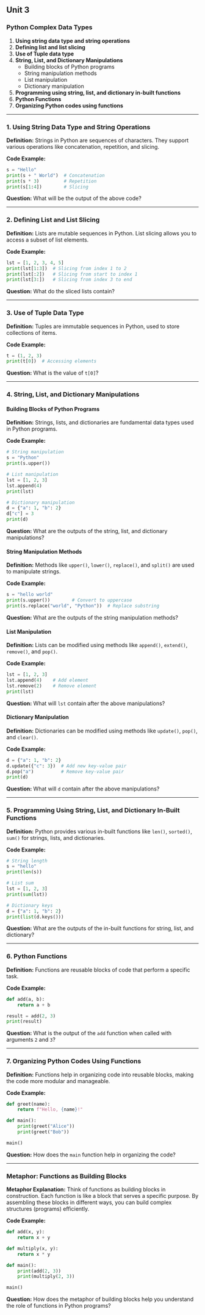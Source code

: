 ## Unit 3

### Python Complex Data Types

1. **Using string data type and string operations**
2. **Defining list and list slicing**
3. **Use of Tuple data type**
4. **String, List, and Dictionary Manipulations**
    - Building blocks of Python programs
    - String manipulation methods
    - List manipulation
    - Dictionary manipulation
5. **Programming using string, list, and dictionary in-built functions**
6. **Python Functions**
7. **Organizing Python codes using functions**

---

### 1. Using String Data Type and String Operations
**Definition:** Strings in Python are sequences of characters. They support various operations like concatenation, repetition, and slicing.

**Code Example:**
```python
s = "Hello"
print(s + " World")  # Concatenation
print(s * 3)         # Repetition
print(s[1:4])        # Slicing
```

**Question:** What will be the output of the above code?

---

### 2. Defining List and List Slicing
**Definition:** Lists are mutable sequences in Python. List slicing allows you to access a subset of list elements.

**Code Example:**
```python
lst = [1, 2, 3, 4, 5]
print(lst[1:3])  # Slicing from index 1 to 2
print(lst[:2])   # Slicing from start to index 1
print(lst[3:])   # Slicing from index 3 to end
```

**Question:** What do the sliced lists contain?

---

### 3. Use of Tuple Data Type
**Definition:** Tuples are immutable sequences in Python, used to store collections of items.

**Code Example:**
```python
t = (1, 2, 3)
print(t[0])  # Accessing elements
```

**Question:** What is the value of `t[0]`?

---

### 4. String, List, and Dictionary Manipulations
#### Building Blocks of Python Programs
**Definition:** Strings, lists, and dictionaries are fundamental data types used in Python programs.

**Code Example:**
```python
# String manipulation
s = "Python"
print(s.upper())

# List manipulation
lst = [1, 2, 3]
lst.append(4)
print(lst)

# Dictionary manipulation
d = {"a": 1, "b": 2}
d["c"] = 3
print(d)
```

**Question:** What are the outputs of the string, list, and dictionary manipulations?

#### String Manipulation Methods
**Definition:** Methods like `upper()`, `lower()`, `replace()`, and `split()` are used to manipulate strings.

**Code Example:**
```python
s = "hello world"
print(s.upper())        # Convert to uppercase
print(s.replace("world", "Python"))  # Replace substring
```

**Question:** What are the outputs of the string manipulation methods?

#### List Manipulation
**Definition:** Lists can be modified using methods like `append()`, `extend()`, `remove()`, and `pop()`.

**Code Example:**
```python
lst = [1, 2, 3]
lst.append(4)    # Add element
lst.remove(2)    # Remove element
print(lst)
```

**Question:** What will `lst` contain after the above manipulations?

#### Dictionary Manipulation
**Definition:** Dictionaries can be modified using methods like `update()`, `pop()`, and `clear()`.

**Code Example:**
```python
d = {"a": 1, "b": 2}
d.update({"c": 3})  # Add new key-value pair
d.pop("a")          # Remove key-value pair
print(d)
```

**Question:** What will `d` contain after the above manipulations?

---

### 5. Programming Using String, List, and Dictionary In-Built Functions
**Definition:** Python provides various in-built functions like `len()`, `sorted()`, `sum()` for strings, lists, and dictionaries.

**Code Example:**
```python
# String length
s = "hello"
print(len(s))

# List sum
lst = [1, 2, 3]
print(sum(lst))

# Dictionary keys
d = {"a": 1, "b": 2}
print(list(d.keys()))
```

**Question:** What are the outputs of the in-built functions for string, list, and dictionary?

---

### 6. Python Functions
**Definition:** Functions are reusable blocks of code that perform a specific task.

**Code Example:**
```python
def add(a, b):
    return a + b

result = add(2, 3)
print(result)
```

**Question:** What is the output of the `add` function when called with arguments `2` and `3`?

---

### 7. Organizing Python Codes Using Functions
**Definition:** Functions help in organizing code into reusable blocks, making the code more modular and manageable.

**Code Example:**
```python
def greet(name):
    return f"Hello, {name}!"

def main():
    print(greet("Alice"))
    print(greet("Bob"))

main()
```

**Question:** How does the `main` function help in organizing the code?

---

### Metaphor: Functions as Building Blocks
**Metaphor Explanation:** Think of functions as building blocks in construction. Each function is like a block that serves a specific purpose. By assembling these blocks in different ways, you can build complex structures (programs) efficiently.

**Code Example:**
```python
def add(x, y):
    return x + y

def multiply(x, y):
    return x * y

def main():
    print(add(2, 3))
    print(multiply(2, 3))

main()
```

**Question:** How does the metaphor of building blocks help you understand the role of functions in Python programs?